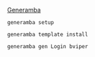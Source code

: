 [Generamba](https://github.com/strongself/Generamba)

```shell
generamba setup

generamba template install

generamba gen Login bviper
```
